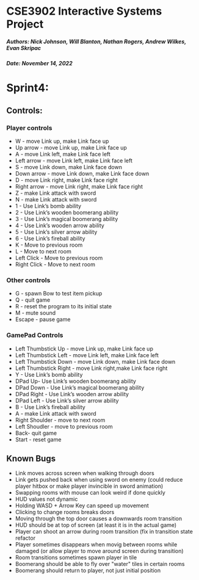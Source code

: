 # CSE3902 Interactive Systems Project
##### Authors: Nick Johnson, Will Blanton, Nathan Rogers, Andrew Wilkes, Evan Skripac
##### Date: November 14, 2022

# Sprint4:

## Controls:
### Player controls
* W - move Link up, make Link face up
* Up arrow - move Link up, make Link face up
* A - move Link left, make Link face left
* Left arrow - move Link left, make Link face left
* S - move Link down, make Link face down
* Down arrow - move Link down, make Link face down
* D - move Link right, make Link face right
* Right arrow - move Link right, make Link face right
* Z - make Link attack with sword
* N - make Link attack with sword
* 1 - Use Link’s bomb ability
* 2 - Use Link’s wooden boomerang ability
* 3 - Use Link’s magical boomerang ability
* 4 - Use Link’s wooden arrow ability
* 5 - Use Link’s silver arrow ability
* 6 - Use Link’s fireball ability
* K - Move to previous room
* L - Move to next room
* Left Click - Move to previous room
* Right Click - Move to next room

### Other controls
* G - spawn Bow to test item pickup
* Q - quit game
* R - reset the program to its initial state
* M - mute sound
* Escape - pause game

### GamePad Controls
* Left Thumbstick Up - move Link up, make Link face up
* Left Thumbstick Left - move Link left, make Link face left
* Left Thumbstick Down - move Link down, make Link face down
* Left Thumbstick Right - move Link right,make Link face right
* Y - Use Link’s bomb ability
* DPad Up- Use Link’s wooden boomerang ability
* DPad Down - Use Link’s magical boomerang ability
* DPad Right - Use Link’s wooden arrow ability
* DPad Left - Use Link’s silver arrow ability
* B - Use Link’s fireball ability
* A - make Link attack with sword
* Right Shoulder - move to next room
* Left Shoudler - move to previous room
* Back- quit game
* Start - reset game

## Known Bugs
* Link moves across screen when walking through doors
* Link gets pushed back when using sword on enemy (could reduce player hitbox or make player invincible in sword animation)
* Swapping rooms with mouse can look weird if done quickly
* HUD values not dynamic
* Holding WASD + Arrow Key can speed up movement
* Clicking to change rooms breaks doors
* Moving through the top door causes a downwards room transition
* HUD should be at top of screen (at least it is in the actual game)
* Player can shoot an arrow during room transition (fix in transition state refactor
* Player sometimes disappears when movig between rooms while damaged (or allow player to move around screen during transition)
* Room transitions sometimes spawn player in tile
* Boomerang should be able to fly over "water" tiles in certain rooms
* Boomerang should return to player, not just initial position
